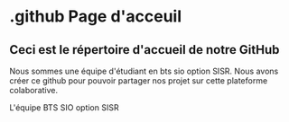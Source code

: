 # .github Page d'acceuil
## Ceci est le répertoire d'accueil de notre GitHub

Nous sommes une équipe d'étudiant en bts sio option SISR. Nous avons créer ce github pour pouvoir partager nos projet sur cette plateforme colaborative.

L'équipe BTS SIO option SISR
